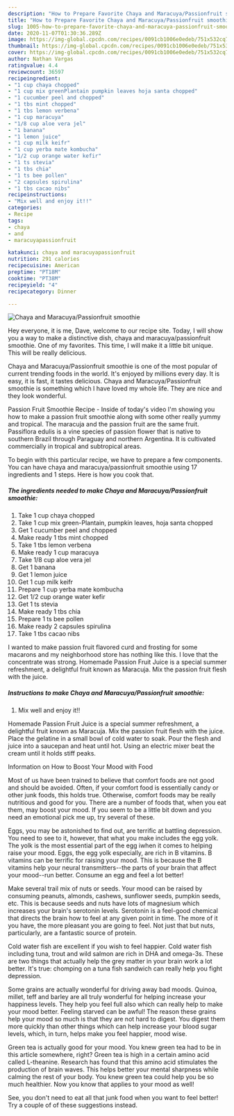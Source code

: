```yaml
---
description: "How to Prepare Favorite Chaya and Maracuya/Passionfruit smoothie"
title: "How to Prepare Favorite Chaya and Maracuya/Passionfruit smoothie"
slug: 1005-how-to-prepare-favorite-chaya-and-maracuya-passionfruit-smoothie
date: 2020-11-07T01:30:36.289Z
image: https://img-global.cpcdn.com/recipes/0091cb1006e0edeb/751x532cq70/chaya-and-maracuyapassionfruit-smoothie-recipe-main-photo.jpg
thumbnail: https://img-global.cpcdn.com/recipes/0091cb1006e0edeb/751x532cq70/chaya-and-maracuyapassionfruit-smoothie-recipe-main-photo.jpg
cover: https://img-global.cpcdn.com/recipes/0091cb1006e0edeb/751x532cq70/chaya-and-maracuyapassionfruit-smoothie-recipe-main-photo.jpg
author: Nathan Vargas
ratingvalue: 4.4
reviewcount: 36597
recipeingredient:
- "1 cup chaya chopped"
- "1 cup mix greenPlantain pumpkin leaves hoja santa chopped"
- "1 cucumber peel and chopped"
- "1 tbs mint chopped"
- "1 tbs lemon verbena"
- "1 cup maracuya"
- "1/8 cup aloe vera jel"
- "1 banana"
- "1 lemon juice"
- "1 cup milk keifr"
- "1 cup yerba mate kombucha"
- "1/2 cup orange water kefir"
- "1 ts stevia"
- "1 tbs chia"
- "1 ts bee pollen"
- "2 capsules spirulina"
- "1 tbs cacao nibs"
recipeinstructions:
- "Mix well and enjoy it!!"
categories:
- Recipe
tags:
- chaya
- and
- maracuyapassionfruit

katakunci: chaya and maracuyapassionfruit 
nutrition: 291 calories
recipecuisine: American
preptime: "PT18M"
cooktime: "PT38M"
recipeyield: "4"
recipecategory: Dinner

---
```



![Chaya and Maracuya/Passionfruit smoothie](https://img-global.cpcdn.com/recipes/0091cb1006e0edeb/751x532cq70/chaya-and-maracuyapassionfruit-smoothie-recipe-main-photo.jpg)

Hey everyone, it is me, Dave, welcome to our recipe site. Today, I will show you a way to make a distinctive dish, chaya and maracuya/passionfruit smoothie. One of my favorites. This time, I will make it a little bit unique. This will be really delicious.

Chaya and Maracuya/Passionfruit smoothie is one of the most popular of current trending foods in the world. It's enjoyed by millions every day. It is easy, it is fast, it tastes delicious. Chaya and Maracuya/Passionfruit smoothie is something which I have loved my whole life. They are nice and they look wonderful.

Passion Fruit Smoothie Recipe - Inside of today&#39;s video I&#39;m showing you how to make a passion fruit smoothie along with some other really yummy and tropical. The maracuja and the passion fruit are the same fruit. Passiflora edulis is a vine species of passion flower that is native to southern Brazil through Paraguay and northern Argentina. It is cultivated commercially in tropical and subtropical areas.


To begin with this particular recipe, we have to prepare a few components. You can have chaya and maracuya/passionfruit smoothie using 17 ingredients and 1 steps. Here is how you cook that.

<!--inarticleads1-->

##### The ingredients needed to make Chaya and Maracuya/Passionfruit smoothie:

1. Take 1 cup chaya chopped
1. Take 1 cup mix green-Plantain, pumpkin leaves, hoja santa chopped
1. Get 1 cucumber peel and chopped
1. Make ready 1 tbs mint chopped
1. Take 1 tbs lemon verbena
1. Make ready 1 cup maracuya
1. Take 1/8 cup aloe vera jel
1. Get 1 banana
1. Get 1 lemon juice
1. Get 1 cup milk keifr
1. Prepare 1 cup yerba mate kombucha
1. Get 1/2 cup orange water kefir
1. Get 1 ts stevia
1. Make ready 1 tbs chia
1. Prepare 1 ts bee pollen
1. Make ready 2 capsules spirulina
1. Take 1 tbs cacao nibs


I wanted to make passion fruit flavored curd and frosting for some macarons and my neighborhood store has nothing like this. I love that the concentrate was strong. Homemade Passion Fruit Juice is a special summer refreshment, a delightful fruit known as Maracuja. Mix the passion fruit flesh with the juice. 

<!--inarticleads2-->

##### Instructions to make Chaya and Maracuya/Passionfruit smoothie:

1. Mix well and enjoy it!!


Homemade Passion Fruit Juice is a special summer refreshment, a delightful fruit known as Maracuja. Mix the passion fruit flesh with the juice. Place the gelatine in a small bowl of cold water to soak. Pour the flesh and juice into a saucepan and heat until hot. Using an electric mixer beat the cream until it holds stiff peaks. 

Information on How to Boost Your Mood with Food


Most of us have been trained to believe that comfort foods are not good and should be avoided. Often, if your comfort food is essentially candy or other junk foods, this holds true. Otherwise, comfort foods may be really nutritious and good for you. There are a number of foods that, when you eat them, may boost your mood. If you seem to be a little bit down and you need an emotional pick me up, try several of these.

Eggs, you may be astonished to find out, are terrific at battling depression. You need to see to it, however, that what you make includes the egg yolk. The yolk is the most essential part of the egg iwhen it comes to helping raise your mood. Eggs, the egg yolk especially, are rich in B vitamins. B vitamins can be terrific for raising your mood. This is because the B vitamins help your neural transmitters--the parts of your brain that affect your mood--run better. Consume an egg and feel a lot better!

Make several trail mix of nuts or seeds. Your mood can be raised by consuming peanuts, almonds, cashews, sunflower seeds, pumpkin seeds, etc. This is because seeds and nuts have lots of magnesium which increases your brain's serotonin levels. Serotonin is a feel-good chemical that directs the brain how to feel at any given point in time. The more of it you have, the more pleasant you are going to feel. Not just that but nuts, particularly, are a fantastic source of protein.

Cold water fish are excellent if you wish to feel happier. Cold water fish including tuna, trout and wild salmon are rich in DHA and omega-3s. These are two things that actually help the grey matter in your brain work a lot better. It's true: chomping on a tuna fish sandwich can really help you fight depression. 

Some grains are actually wonderful for driving away bad moods. Quinoa, millet, teff and barley are all truly wonderful for helping increase your happiness levels. They help you feel full also which can really help to make your mood better. Feeling starved can be awful! The reason these grains help your mood so much is that they are not hard to digest. You digest them more quickly than other things which can help increase your blood sugar levels, which, in turn, helps make you feel happier, mood wise.

Green tea is actually good for your mood. You knew green tea had to be in this article somewhere, right? Green tea is high in a certain amino acid called L-theanine. Research has found that this amino acid stimulates the production of brain waves. This helps better your mental sharpness while calming the rest of your body. You knew green tea could help you be so much healthier. Now you know that applies to your mood as well!

See, you don't need to eat all that junk food when you want to feel better! Try  a  couple of  of  these  suggestions  instead.


